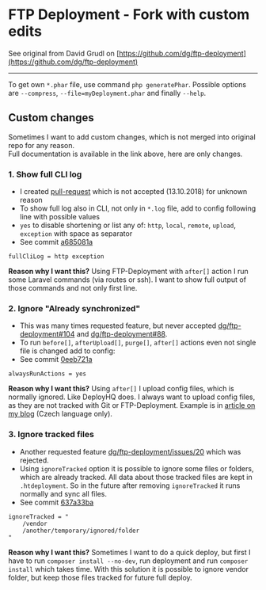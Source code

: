 # FTP Deployment - Fork with custom edits

See original from David Grudl on [https://github.com/dg/ftp-deployment](https://github.com/dg/ftp-deployment)

---

To get own `*.phar` file, use command `php generatePhar`. Possible options are `--compress`, `--file=myDeployment.phar` and finally `--help`.

## Custom changes
Sometimes I want to add custom changes, which is not merged into original repo for any reason.<br>
Full documentation is available in the link above, here are only changes.

### 1. Show full CLI log
- I created [pull-request](https://github.com/dg/ftp-deployment/pull/111/files) which is not accepted (13.10.2018) for unknown reason
- To show full log also in CLI, not only in `*.log` file, add to config following line with possible values
- `yes` to disable shortening or list any of: `http`, `local`, `remote`, `upload`, `exception` with space as separator
- See commit [a685081a](https://github.com/arxeiss/ftp-deployment/commit/a685081af3a75c4281de143a88dfe76cc8333ef8)

```
fullCliLog = http exception
```
**Reason why I want this?**
Using FTP-Deployment with `after[]` action I run some Laravel commands (via routes or ssh). I want to show full output of those commands and not only first line.

### 2. Ignore "Already synchronized"
- This was many times requested feature, but never accepted [dg/ftp-deployment#104](dg/ftp-deployment/issues/104) and [dg/ftp-deployment#88](dg/ftp-deployment/issues/88).
- To run `before[]`, `afterUpload[]`, `purge[]`, `after[]` actions even not single file is changed add to config:
- See commit [0eeb721a](https://github.com/arxeiss/ftp-deployment/commit/0eeb721a55e568640626e03d48ca8f30118483ed)

```
alwaysRunActions = yes
```
**Reason why I want this?**
Using `after[]` I upload config files, which is normally ignored. Like DeployHQ does. I always want to upload config files, as they are not tracked with Git or FTP-Deployment. Example is in [article on my blog](http://www.kutac.cz/blog/weby-a-vse-okolo/nahravani-webu-pomoci-nastroje-ftp-deployment/) (Czech language only).

### 3. Ignore tracked files
- Another requested feature [dg/ftp-deployment/issues/20](https://github.com/dg/ftp-deployment/issues/20) which was rejected.
- Using `ignoreTracked` option it is possible to ignore some files or folders, which are already tracked. All data about those tracked files are kept in `.htdeployment`. So in the future after removing `ignoreTracked` it runs normally and sync all files.
- See commit [637a33ba](https://github.com/arxeiss/ftp-deployment/commit/637a33ba0d1c0f49171afa77a6d5d4f58608d20e)

```
ignoreTracked = "
    /vendor
    /another/temporary/ignored/folder
"
```

**Reason why I want this?**
Sometimes I want to do a quick deploy, but first I have to run `composer install --no-dev`, run deployment and run `composer install` which takes time. With this solution it is possible to ignore vendor folder, but keep those files tracked for future full deploy.